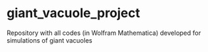 # giant_vacuole_project
Repository with all codes (in Wolfram Mathematica) developed for simulations of giant vacuoles  
